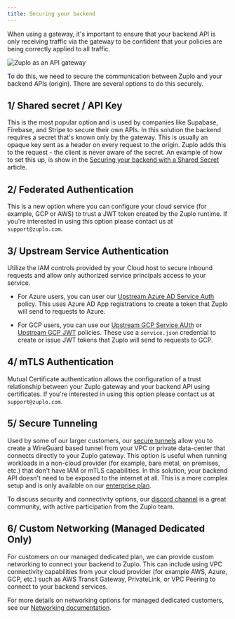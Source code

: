 ```yaml
---
title: Securing your backend
---
```


When using a gateway, it's important to ensure that your backend API is only
receiving traffic via the gateway to be confident that your policies are being
correctly applied to all traffic.

![Zuplo as an API gateway](https://cdn.zuplo.com/assets/b7290dd1-43fa-49f8-8629-6b4899e2e9f3.png)

To do this, we need to secure the communication between Zuplo and your backend
APIs (origin). There are several options to do this securely.

## 1/ Shared secret / API Key

This is the most popular option and is used by companies like Supabase,
Firebase, and Stripe to secure their own APIs. In this solution the backend
requires a secret that's known only by the gateway. This is usually an opaque
key sent as a header on every request to the origin. Zuplo adds this to the
request - the client is never aware of the secret. An example of how to set this
up, is show in the
[Securing your backend with a Shared Secret](./securing-backend-shared-secret.md)
article.

## 2/ Federated Authentication

This is a new option where you can configure your cloud service (for example,
GCP or AWS) to trust a JWT token created by the Zuplo runtime. If you're
interested in using this option please contact us at `support@zuplo.com`.

## 3/ Upstream Service Authentication

Utilize the IAM controls provided by your Cloud host to secure inbound requests
and allow only authorized service principals access to your service.

- For Azure users, you can user our
  [Upstream Azure AD Service Auth](../policies/upstream-azure-ad-service-auth-inbound.md)
  policy. This uses Azure AD App registrations to create a token that Zuplo will
  send to requests to Azure.

- For GCP users, you can use our
  [Upstream GCP Service AUth](../policies/upstream-gcp-service-auth-inbound.md)
  or [Upstream GCP JWT](../policies/upstream-gcp-jwt-inbound.md) policies. These
  use a `service.json` credential to create or issue JWT tokens that Zuplo will
  send to requests to GCP.

## 4/ mTLS Authentication

Mutual Certificate authentication allows the configuration of a trust
relationship between your Zuplo gateway and your backend API using certificates.
If you're interested in using this option please contact us at
`support@zuplo.com`.

## 5/ Secure Tunneling

Used by some of our larger customers, our [secure tunnels](./secure-tunnel.md)
allow you to create a WireGuard based tunnel from your VPC or private
data-center that connects directly to your Zuplo gateway. This option is useful
when running workloads in a non-cloud provider (for example, bare metal, on
premises, etc.) that don't have IAM or mTLS capabilities. In this solution, your
backend API doesn't need to be exposed to the internet at all. This is a more
complex setup and is only available on our
[enterprise plan](https://zuplo.com/pricing).

To discuss security and connectivity options, our
[discord channel](https://discord.zuplo.com) is a great community, with active
participation from the Zuplo team.

## 6/ Custom Networking (Managed Dedicated Only)

For customers on our managed dedicated plan, we can provide custom networking to
connect your backend to Zuplo. This can include using VPC connectivity
capabilities from your cloud provider (for example AWS, Azure, GCP, etc.) such
as AWS Transit Gateway, PrivateLink, or VPC Peering to connect to your backend
services.

For more details on networking options for managed dedicated customers, see our
[Networking documentation](../dedicated/networking.md).
